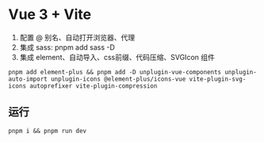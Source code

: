 # Vue 3 + Vite


1. 配置 @ 别名、自动打开浏览器、代理
2. 集成 sass: pnpm add sass -D
3. 集成 element、自动导入、css前缀、代码压缩、SVGIcon 组件


```shell
pnpm add element-plus && pnpm add -D unplugin-vue-components unplugin-auto-import unplugin-icons @element-plus/icons-vue vite-plugin-svg-icons autoprefixer vite-plugin-compression
```


## 运行
```shell 
pnpm i && pnpm run dev
```
